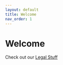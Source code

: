```yaml
---
layout: default
title: Welcome
nav_order: 1
---
```


# Welcome

Check out our [Legal Stuff](legals/)
